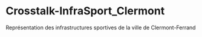 # Crosstalk-InfraSport_Clermont
Représentation des infrastructures sportives de la ville de Clermont-Ferrand
